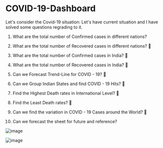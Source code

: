 # COVID-19-Dashboard

Let's consider the Covid-19 situation:
Let's have current situation and I have solved some questions regrading to it.

1. What are the total number of Confirmed cases in different nations?

2. What are the total number of Recovered cases in different nations?

3. What are the total number of Confirmed cases in India?

4. What are the total number of Recovered cases in India?

5. Can we Forecast Trend-Line for COVID - 19?

6. Can we Group Indian States and find COVID - 19 Hits?

7. Find the Highest Death rates in International Level?

8. Find the Least Death rates?

9. Can we find the variation in COVID - 19 Cases around the World?

10.  Can we forecast the sheet for future and reference?


![image](https://user-images.githubusercontent.com/121561258/223709725-ee80c804-9719-4e1b-af45-b4a933882b22.png)


![image](https://user-images.githubusercontent.com/121561258/223710248-9d60b459-b000-4b32-b385-31a9971eac4a.png)
